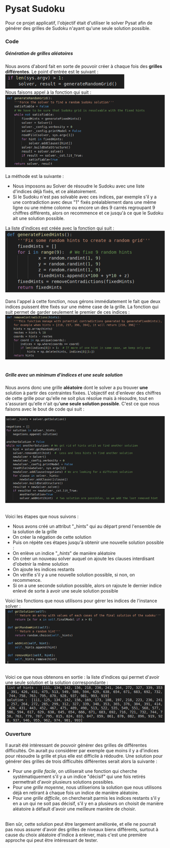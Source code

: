 # Pysat Sudoku

Pour ce projet applicatif, l'objectif était d'utiliser le solver Pysat afin de générer des grilles de Sudoku n'ayant qu'une seule solution possible.

### Code

##### Génération de grilles aléatoires

Nous avons d'abord fait en sorte de pouvoir créer à chaque fois des **grilles différentes**. Le point d'entrée est le suivant : 
![Logo](https://github.com/Younzer/Projets-applicatifs/blob/master/sudoku/images/entree.png "Point d'entrée")
<br />
Nous faisons appel à la fonction qui suit :
![Logo](https://github.com/Younzer/Projets-applicatifs/blob/master/sudoku/images/generate_random_grid.png "Génération de grille aléatoire")
<br />
<br />
La méthode est la suivante :
* Nous imposons au Solver de résoudre le Sudoku avec une liste d'indices déjà fixés, et ce aléatoirement.
* Si le Sudoku n'est pas solvable avec ces indices, par exemple s'il y a une contradiction avec deux "1" fixés préalablement dans une même ligne ou une même colonne ou encore un des 9 carrés regroupant 9 chiffres différents, alors on recommence et ce jusqu'à ce que le Sudoku ait une solution possible.

La liste d'indices est créée avec la fonction qui suit :
![Logo](https://github.com/Younzer/Projets-applicatifs/blob/master/sudoku/images/generateFixedHints.png "Génération d'indices aléatoires")
<br />
<br />
Dans l'appel à cette fonction, nous gérons immédiatement le fait que deux indices puissent être fixés sur une même case de la grille. La fonction qui suit permet de garder seulement le premier de ces indices :
![Logo](https://github.com/Younzer/Projets-applicatifs/blob/master/sudoku/images/remove_contradictions.png "Un seul indice par case")
<br />
<br />

##### Grille avec un minimum d'indices et une seule solution

Nous avons donc une grille **aléatoire** dont le solver a pu trouver **une** solution à partir des contraintes fixées. L'objectif est d'enlever des chiffres de cette grille pour qu'elle ne soit plus résolue mais à résoudre, tout en s'assurant qu'elle n'ait qu'**une seule solution possible**. C'est ce que nous faisons avec le bout de code qui suit :

![Logo](https://github.com/Younzer/Projets-applicatifs/blob/master/sudoku/images/get_sol.png "Génèration d'une grille à une seule solution")
<br />
<br />

Voici les étapes que nous suivons :
* Nous avons créé un attribut "_hints" qui au départ prend l'ensemble de la solution de la grille
* On créer la négation de cette solution
* Puis on répète ces étapes jusqu'à obtenir une nouvelle solution possible :
 * On enlève un indice "*_hints*" de manière aléatoire
 * On créer un nouveau solver auquel on ajoute les clauses interdisant d'obetnir la même solution
 * On ajoute les indices restants
 * On vérifie s'il y a une nouvelle solution possible, si non, on recommence.
 * Si on a une seconde solution possible, alors on rajoute le dernier indice enlevé de sorte à avoir une seule solution possible
 
Voici les fonctions que nous utilisons pour gérer les indices de l'instance solver :
![Logo](https://github.com/Younzer/Projets-applicatifs/blob/master/sudoku/images/fonctions.png "Fonctions ajoutées à la classe")
<br />
<br />

Voici ce que nous obtenons en sortie : la liste d'indices qui permet d'avoir une seule solution et la solution correspondante :
![Logo](https://github.com/Younzer/Projets-applicatifs/blob/master/sudoku/images/list_hints.png "Indices et solution")


### Ouverture

Il aurait été intéressant de pouvoir générer des grilles de différentes difficultés. On aurait pu considérer par exemple que moins il y a d'indices pour résoudre la grille et plus elle est difficile à rédoudre. Une solution pour générer des grilles de trois difficultés différentes serait alors la suivante :
* Pour une *grille facile*, on utiliserait une fonction qui cherche systématiquement s'il y a un indice "décisif" qui une fois retirés permettrait d'avoir plusieurs solutions possibles.
* Pour une *grille moyenne*, nous utiliserions la solution que nous utilisons déjà en retirant à chaque fois un indice de manière aléatoire.
* Pour une *grille difficile*, on chercherait parmis les indices restants s'il y en a un qui ne soit pas décisif, s'il y en a plusieurs on choisit de manière aléatoire à défault d'avoir une meilleure manière de choisir.
<br />
Bien sûr, cette solution peut être largement améliorée, et elle ne pourrait pas nous assurer d'avoir des grilles de niveaux bienx différents, surtout à cause du choix aléatoire d'indice à enlever, mais c'est une première approche qui peut être intéressant de tester.
